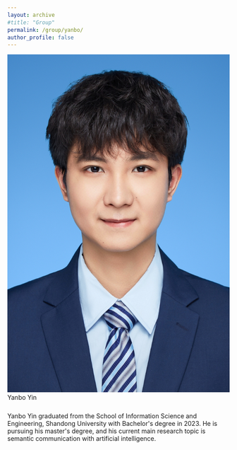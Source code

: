```yaml
---
layout: archive
#title: "Group"
permalink: /group/yanbo/
author_profile: false
---
```


<link rel="stylesheet" href="/css/customized-stylesheet.css">

<div class="content-framework">

<div class="group-member">
    <div class="member-photo"><img src="/images/yinyb.jpg"></div>
    <div class="member-info-sets">
        <div class="member-name" style="margin-bottom: 25px;">Yanbo Yin</div>
        <div class="member-misc">Yanbo Yin graduated from the School of Information Science and Engineering, Shandong University with Bachelor's degree in 2023. He is pursuing his master's degree, and his current main research topic is semantic communication with artificial intelligence.</div>
    </div>
</div>

<!-- div class="member-misc" style="white-space: pre; font-family: monospace">1.&nbsp;&nbsp;def biography():<br>2.&nbsp;&nbsp;&nbsp;&nbsp;if question == education_experience:<br>3.&nbsp;&nbsp;&nbsp;&nbsp;&nbsp;&nbsp;print(f'Graduated from the School of Information Science and Engineering, Shandong University<br>&nbsp;&nbsp;&nbsp;&nbsp;&nbsp;&nbsp;&nbsp;&nbsp;&nbsp;&nbsp;&nbsp;&nbsp;&nbsp;&nbsp;&nbsp;&nbsp;with Bachelor's degree in 2023. ')<br>4.&nbsp;&nbsp;&nbsp;&nbsp;return</div->

</div>
